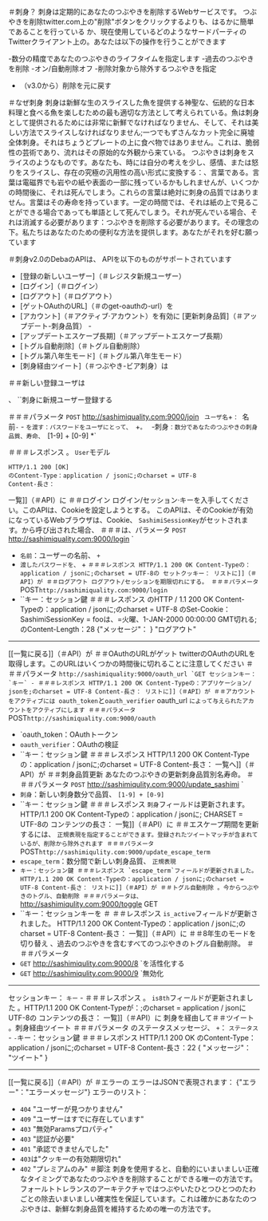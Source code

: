 ＃刺身？
刺身は定期的にあなたのつぶやきを削除するWebサービスです。
つぶやきを削除twitter.com上の"削除"ボタンをクリックするよりも、はるかに簡単であることを行っている
か、現在使用しているどのようなサードパーティのTwitterクライアント上の。あなたは以下の操作を行うことができます

-数分の精度であなたのつぶやきのライフタイムを指定します
-過去のつぶやきを削除
-オン/自動削除オフ
-削除対象から除外するつぶやきを指定
- （v3.0から）削除を元に戻す

＃なぜ刺身
刺身は新鮮な生のスライスした魚を提供する神聖な、伝統的な日本料理と食べる魚を楽しむための最も適切な方法として考えられている。魚は刺身として提供されるためには非常に新鮮でなければなりません、そして、それは美しい方法でスライスしなければなりません;一つでもずさんなカット完全に廃墟全体刺身。それはちょうどプレートの上に食べ物ではありません。これは、脆弱性の芸術であり、流れはその原始的な外観から来ている。
つぶやきは刺身をスライスのようなものです。あなたも、時には自分の考えを少し、感情、または怒りをスライスし、存在の究極の汎用性の高い形式に変換する：、言葉である。言葉は電磁界でも岩やの紙や表面 ​​の一部に残っているかもしれませんが、いくつかの時間後に、それは死んでしまう。これらの言葉は絶対に刺身の品質ではありません。言葉はその寿 ​​命を持っています。一定の時間では、それは紙の上で見ることができる場合であっても単語として死んでしまう。それが死んでいる場合、それは消滅する必要があります：つぶやきを削除する必要があります。その理念の下。私たちはあなたのための便利な方法を提供します。あなたがそれを好む願っています

＃刺身v2.0のDebaのAPIは、
APIを以下のものがサポートされています

- [登録の新しいユーザー]（＃レジスタ新規ユーザー）
- [ログイン]（＃ログイン）
- [ログアウト]（＃ログアウト）
- [ゲットOAuthのURL]（＃のget-oauthの-url）を
- [アカウント]（＃アクティブ·アカウント）を有効に
[更新刺身品質]（＃アップデート-刺身品質） -
- [アップデートエスケープ長期]（＃アップデートエスケープ長期）
- [トグル自動削除]（＃トグル自動削除）
- [トグル第八年生モード]（＃トグル第八年生モード）
- [刺身経由ツイート]（＃つぶやき-ビア刺身）は

＃＃新しい登録ユーザは

、 ``刺身に新規ユーザー登録する

＃＃＃パラメータ
`POST` http://sashimiquality.com:9000/join `
ユーザ名`+`： `名前` -
` - `を渡す：パスワードをユーザにとって、 `+`。
` -刺身`：数分であなたのつぶやきの刺身品質、寿命、 `[1-9] + [0-9] *`

＃＃＃レスポンス
。 `User`モデル

    HTTP/1.1 200 [OK]
    のContent-Type：application / jsonに;のcharset = UTF-8
    Content-長さ：
一覧]]（＃API）に
＃＃ログイン
ログイン/セッション·キーを入手してください。このAPIは、Cookieを設定しようとする。
このAPIは、そのCookieが有効になっているWebブラウザは、Cookie、 `SashimiSessionKey`がセットされます。から呼び出された場合、
＃＃＃は、パラメータ
`POST` http://sashimiquality.com:9000/login `
- `名前`：ユーザーの名前、 `+`
- `渡したパスワードを、` + `
＃＃＃レスポンス
	HTTP/1.1 200 OK
	Content-Typeの：application / jsonに;のcharset = UTF-8の
	セットクッキー：
リストに]]（＃API）が
＃＃ログアウト
ログアウト/セッションを期限切れにする。
＃＃＃パラメータ
`POST` http://sashimiquality.com:9000/login `
- ``キー：セッション鍵
＃＃＃レスポンス
	のHTTP / 1.1 200 OK
	Content-Typeの：application / jsonに;のcharset = UTF-8
	のSet-Cookie：SashimiSessionKey = fooは、=火曜、1-JAN-2000 00:00:00 GMT切れる;
	のContent-Length：28
	{"メッセージ"： } "ログアウト"
___
[[一覧に戻る]]（＃API）が
＃＃OAuthのURLがゲット
twitterのOAuthのURLを取得します。このURLはいくつかの時間後に切れることに注意してください
＃＃＃パラメータ
`` http://sashimiquality:9000/oauth_url `GET
セッションキー： `キー` -
＃＃＃レスポンス
	HTTP/1.1 200 OK
	Content-Typeの：アプリケーション/ jsonを;のcharset = UTF-8
	Content-長さ：
リストに]]（＃API）が
＃＃アカウントをアクティブには
oauth_token ``と`oauth_verifier` oauth_url `によって与えられたアカウントをアクティブにします
＃＃＃パラメータ
`POST` http://sashimiquality.com:9000/oauth `
- `oauth_token：OAuthトークン
- `oauth_verifier`：OAuthの検証
- ``キー：セッション鍵
＃＃＃レスポンス
    HTTP/1.1 200 OK
    Content-Typeの：application / jsonに;のcharset = UTF-8
    Content-長さ：
一覧へ]]（＃API）が
＃＃刺身品質更新
あなたのつぶやきの更新刺身品質別名寿命。
＃＃＃パラメータ
`POST` http://sashimiqulity.com:9000/update_sashimi `
- `刺身`：新しい刺身数分で品質、 `[1-9] + [0-9]`
- ``キー：セッション鍵
＃＃＃レスポンス
`刺身`フィールドは更新されます。
    HTTP/1.1 200 OK
    Content-Typeの：application / jsonに; CHARSET = UTF-8の
    コンテンツの長さ：
一覧]]（＃API）に
＃＃エスケープ期間を更新
するには、 `正規表現を指定することができます。登録されたツイートマッチが含まれているが、削除から除外されます
＃＃＃パラメータ
`POST` http://sashimiqulity.com:9000/update_escape_term `
- `escape_term`：数分間で新しい刺身品質、 `正規表現`
- ``キー：セッション鍵
＃＃＃レスポンス
`escape_term`フィールドが更新されました。
    HTTP/1.1 200 OK
    Content-Typeの：application / jsonに;のcharset = UTF-8
    Content-長さ：
リストに]]（＃API）が
＃＃トグル自動削除
。今からつぶやきのトグル、自動削除
＃＃＃パラメータは、
`` http://sashimiqulity.com:9000/toggle GET
- ``キー：セッションキーを
＃ ＃＃レスポンス
`is_active`フィールドが更新されました。
    HTTP/1.1 200 OK
    Content-Typeの：application / jsonに;のcharset = UTF-8
    Content-長さ：
一覧]]（＃API）に
＃＃8年生のモードを切り替え
、過去のつぶやきを含むすべてのつぶやきのトグル自動削除。
＃＃＃パラメータ
- `GET` http://sashimiqulity.com:9000/8 `を活性化する
- `GET` http://sashimiqulity.com:9000/9 `無効化
___
セッションキー： `キー` -
＃＃＃レスポンス
。 `is8th`フィールドが更新されました
    。HTTP/1.1 200 OK
    Content-Typeが：;のcharset = application / jsonにUTF-8の
    コンテンツの長さ：
一覧]]（＃API）に
刺身を経由して＃＃ツイート
。刺身経由ツイート
＃＃＃パラメータ
のステータスメッセージ、 `+`： `ステータス` -
` - `キー：セッション鍵
＃＃＃レスポンス
    HTTP/1.1 200 OK
    のContent-Type：application / jsonに;のcharset = UTF-8
    Content-長さ：22
    {
        "メッセージ"： "ツイート"
    }
___
[[一覧に戻る]]（＃API）が
＃エラーの
エラーはJSONで表現されます：
    {"エラー"："エラーメッセージ"}
エラーのリスト：
- `404` "ユーザーが見つかりません"
- `409` "ユーザーはすでに存在しています"
- `403` "無効Paramsプロパティ"
- `403` "認証が必要"
- `401` "承認できませんでした"
- `403`は"クッキーの有効期限切れ"
- `402` "プレミアムのみ"
＃脚注
刺身を使用すると、自動的にいまいましい正確なタイミングであなたのつぶやきを削除することができる唯一の方法です。フォールトトレランスのアーキテクチャではつぶやいたひとつひとつのたわごとの除去いまいましい確実性を保証しています。これは確かにあなたのつぶやきは、新鮮な刺身品質を維持するための唯一の方法です。













































































